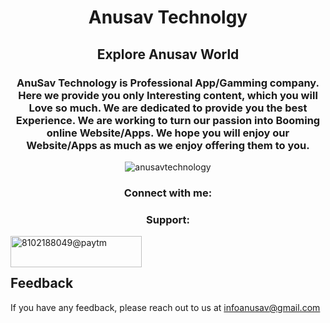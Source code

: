 <h1 align="center">Anusav Technolgy</h1>
<h2 align="center">Explore Anusav World</h>
<h3 align="center">AnuSav  Technology is Professional App/Gamming company. Here we provide you only Interesting content, which you will Love so much. We are dedicated to provide you the best Experience.
We are working to turn our passion into Booming online Website/Apps. We hope you will enjoy our Website/Apps as much as we enjoy offering them to you. 
</h3>

<p align="center"> <img src="https://komarev.com/ghpvc/?username=anusavtechnology&label=Profile%20views&color=0e75b6&style=flat" alt="anusavtechnology" /> </p>

<h3 align="center">Connect with me:</h3>
<p align="center">
</p>

<h3 align="center">Support:</h3>
<p><a href="https://www.buymeacoffee.com/8102188049@paytm"> <img align="left" src="https://cdn.buymeacoffee.com/buttons/v2/default-yellow.png" height="50" width="210" alt="8102188049@paytm" /></a></p><br><br>





## Feedback

If you have any feedback, please reach out to us at infoanusav@gmail.com

